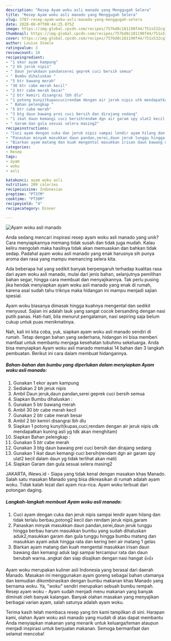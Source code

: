 ```yaml
---
description: "Resep Ayam woku asli manado yang Menggugah Selera"
title: "Resep Ayam woku asli manado yang Menggugah Selera"
slug: 3707-resep-ayam-woku-asli-manado-yang-menggugah-selera
date: 2020-08-07T00:44:25.075Z
image: https://img-global.cpcdn.com/recipes/757bd8c181190f44/751x532cq70/ayam-woku-asli-manado-foto-resep-utama.jpg
thumbnail: https://img-global.cpcdn.com/recipes/757bd8c181190f44/751x532cq70/ayam-woku-asli-manado-foto-resep-utama.jpg
cover: https://img-global.cpcdn.com/recipes/757bd8c181190f44/751x532cq70/ayam-woku-asli-manado-foto-resep-utama.jpg
author: Louise Steele
ratingvalue: 3
reviewcount: 10
recipeingredient:
- "1 ekor ayam kampung"
- "2 bh jeruk nipis"
- " Daun jerukdaun pandanserei geprek cuci bersih semua"
- " Bumbu dihaluskan "
- "5 btr bawang merah"
- "30 btr cabe merah kecil"
- "2 btr cabe merah besar"
- "2 btr kemiri disangrai lbh dlu"
- "1 potong kunyitkupascucirendam dengan air jeruk nipis utk mendapatkan kuning asli yg tdk akan menghitam"
- " Bahan pelengkap "
- "5 btr cabe merah"
- "3 btg daun bawang prei cuci bersih dan dirajang sedang"
- "1 ikat daun kemangi cuci bersihrendam dgn air garam spy ulat2 kecil dalam daun yg tidak terlihat akan mati"
- " Garam dan gula sesuai selera masing2"
recipeinstructions:
- "Cuci ayam dengan cuka dan jeruk nipis sampai lendir ayam hilang dan tidak terlalu berbau,potong2 kecil dan rendam jeruk nipis,garam"
- "Panaskan minyak masukkan daun pandan,serei,daun jeruk tunggu hingga berbau harum masukkan bumbu yang sudah dihaluskan aduk2,masukkan garam dan gula tunggu hingga bumbu matang dan masukkan ayam aduk hingga rata dan kering beri air matang 1 gelas"
- "Biarkan ayam matang dan kuah mengental masukkan irisan daun bawang dan kemangi aduk lagi sampai tercampur rata dan daun berubah warna..angkat dan siap disajikan dengan nasi hangat 👍👍"
categories:
- Resep
tags:
- ayam
- woku
- asli

katakunci: ayam woku asli 
nutrition: 209 calories
recipecuisine: Indonesian
preptime: "PT37M"
cooktime: "PT38M"
recipeyield: "4"
recipecategory: Dinner

---
```



![Ayam woku asli manado](https://img-global.cpcdn.com/recipes/757bd8c181190f44/751x532cq70/ayam-woku-asli-manado-foto-resep-utama.jpg)

Anda sedang mencari inspirasi resep ayam woku asli manado yang unik? Cara menyiapkannya memang tidak susah dan tidak juga mudah. Kalau keliru mengolah maka hasilnya tidak akan memuaskan dan bahkan tidak sedap. Padahal ayam woku asli manado yang enak harusnya sih punya aroma dan rasa yang mampu memancing selera kita.

Ada beberapa hal yang sedikit banyak berpengaruh terhadap kualitas rasa dari ayam woku asli manado, mulai dari jenis bahan, selanjutnya pemilihan bahan segar, hingga cara membuat dan menyajikannya. Tak perlu pusing jika hendak menyiapkan ayam woku asli manado yang enak di rumah, karena asal sudah tahu triknya maka hidangan ini mampu menjadi sajian spesial.

Ayam woku biasanya dimasak hingga kuahnya mengental dan sedikit menyusut. Sajian ini adalah lauk yang sangat cocok bersanding dengan nasi putih panas. Hati-hati, bila menurut pengalaman, nasi sepiring saja belum cukup untuk puas menikmatinya.


Nah, kali ini kita coba, yuk, siapkan ayam woku asli manado sendiri di rumah. Tetap dengan bahan yang sederhana, hidangan ini bisa memberi manfaat untuk membantu menjaga kesehatan tubuhmu sekeluarga. Anda bisa menyiapkan Ayam woku asli manado memakai 14 bahan dan 3 langkah pembuatan. Berikut ini cara dalam membuat hidangannya.

<!--inarticleads1-->

##### Bahan-bahan dan bumbu yang diperlukan dalam menyiapkan Ayam woku asli manado:

1. Gunakan 1 ekor ayam kampung
1. Sediakan 2 bh jeruk nipis
1. Ambil  Daun jeruk,daun pandan,serei geprek cuci bersih semua
1. Siapkan  Bumbu dihaluskan :
1. Gunakan 5 btr bawang merah
1. Ambil 30 btr cabe merah kecil
1. Gunakan 2 btr cabe merah besar
1. Ambil 2 btr kemiri disangrai lbh dlu
1. Siapkan 1 potong kunyit(kupas,cuci,rendam dengan air jeruk nipis utk mendapatkan kuning asli yg tdk akan menghitam)
1. Siapkan  Bahan pelengkap :
1. Gunakan 5 btr cabe merah
1. Gunakan 3 btg daun bawang prei cuci bersih dan dirajang sedang
1. Gunakan 1 ikat daun kemangi cuci bersih(rendam dgn air garam spy ulat2 kecil dalam daun yg tidak terlihat akan mati)
1. Siapkan  Garam dan gula sesuai selera masing2


JAKARTA, iNews.id - Siapa yang tidak kenal dengan masakan khas Manado. Salah satu masakan Manado yang bisa dikreasikan di rumah adalah ayam woku. Tidak kalah lezat dari ayam rica-rica. Ayam woku terbuat dari potongan daging. 

<!--inarticleads2-->

##### Langkah-langkah membuat Ayam woku asli manado:

1. Cuci ayam dengan cuka dan jeruk nipis sampai lendir ayam hilang dan tidak terlalu berbau,potong2 kecil dan rendam jeruk nipis,garam
1. Panaskan minyak masukkan daun pandan,serei,daun jeruk tunggu hingga berbau harum masukkan bumbu yang sudah dihaluskan aduk2,masukkan garam dan gula tunggu hingga bumbu matang dan masukkan ayam aduk hingga rata dan kering beri air matang 1 gelas
1. Biarkan ayam matang dan kuah mengental masukkan irisan daun bawang dan kemangi aduk lagi sampai tercampur rata dan daun berubah warna..angkat dan siap disajikan dengan nasi hangat 👍👍


Ayam woku merupakan kuliner asli Indonesia yang berasal dari daerah Manado. Masakan ini menggunakan ayam goreng sebagai bahan utamanya dan kemudian dikombinasikan dengan bumbu makanan khas Manado yang bernama woku. Ya, &#34;woku&#34; sendiri merupakan sebuah bumbu rempah. Resep ayam woku - Ayam sudah menjadi menu makanan yang banyak diminati oleh banyak kalangan. Banyak olahan masakan yang menyajikan berbagai varian ayam, salah satunya adalah ayam woku. 

Terima kasih telah membaca resep yang tim kami tampilkan di sini. Harapan kami, olahan Ayam woku asli manado yang mudah di atas dapat membantu Anda menyiapkan makanan yang menarik untuk keluarga/teman ataupun menjadi inspirasi untuk berjualan makanan. Semoga bermanfaat dan selamat mencoba!
